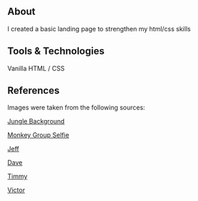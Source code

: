 ## About

I created a basic landing page to strengthen my html/css skills

## Tools & Technologies

Vanilla HTML / CSS

## References

Images were taken from the following sources:

[Jungle Background](https://unsplash.com/photos/qLW70Aoo8BE)

[Monkey Group Selfie](https://www.google.com/url?sa=i&url=https%3A%2F%2Fwww.irishmirror.ie%2Fnews%2Fplayful-monkeys-certainly-know-how-9401080&psig=AOvVaw26tARM-HD20f-INMvmefA4&ust=1651691453183000&source=images&cd=vfe&ved=0CAwQjRxqFwoTCKDr_N-HxPcCFQAAAAAdAAAAABAs)

[Jeff](https://upload.wikimedia.org/wikipedia/commons/thumb/4/4e/Macaca_nigra_self-portrait_large.jpg/1200px-Macaca_nigra_self-portrait_large.jpg)

[Dave](https://i.redd.it/0tjs3t597f141.jpg)

[Timmy](https://www.google.com/url?sa=i&url=https%3A%2F%2Fredapes.org%2Fadopt&psig=AOvVaw2iZSnwfuRhD4OGPTaytkvF&ust=1651693042820000&source=images&cd=vfe&ved=0CAwQjRxqFwoTCIi58JuKxPcCFQAAAAAdAAAAABAD)

[Victor](https://www.google.com/url?sa=i&url=https%3A%2F%2Fwww.istockphoto.com%2Fphotos%2Ffunny-gorilla&psig=AOvVaw3YRfjSH43jccOQkRl8ZED3&ust=1651692823621000&source=images&cd=vfe&ved=0CAwQjRxqFwoTCKCBhb6MxPcCFQAAAAAdAAAAABAD)
